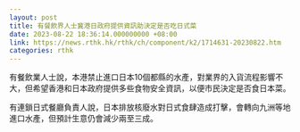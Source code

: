 ```yaml
---
layout: post
title: 有餐飲界人士冀港日政府提供資訊助決定是否吃日式菜
date: 2023-08-22 18:36:14.000000000 +08:00
link: https://news.rthk.hk/rthk/ch/component/k2/1714631-20230822.htm
categories: rthk
---
```


有餐飲業人士說，本港禁止進口日本10個都縣的水產，對業界的入貨流程影響不大，但希望香港和日本政府提供多些食物安全資訊，以便市民決定是否食日本菜。

有連鎖日式餐廳負責人說，日本排放核廢水對日式食肆造成打擊，會轉向九洲等地進口水產，但預計生意仍會減少兩至三成。
